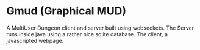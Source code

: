 Gmud (Graphical MUD)
===================

A MultiUser Dungeon client and server built using websockets. The Server runs inside java using a rather nice sqlite database. The client, a javascripted webpage.
